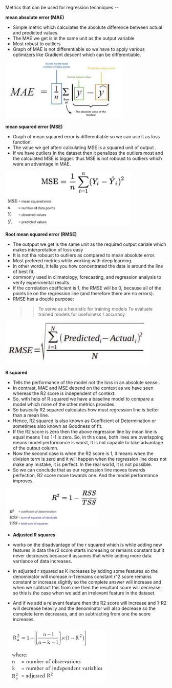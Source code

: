 Metrics that can be used for regression techniques --

**mean absolute error (MAE)**

- Simple metric which calculates the absolute difference between actual and predicted values.
- The MAE we get is in the same unit as the output variable
- Most robust to outliers
- Graph of MAE is not differentiable so we have to apply various optimizers like Gradient descent which can be differentiable.

![alt text](https://github.com/nishchalnishant/Deep_learning_methods/blob/main/img/mae.jpg?raw=true)

**mean squared error (MSE)**

- Graph of mean squared error is differentiable so we can use it as loss function.
- The value we get afterr calculating MSE is a squared unit of output .
- If we have outliers in the dataset then it penalizes the outliers most and the calculated MSE is bigger. thus MSE is not roboust to outliers which were an advantage in MAE.

![alt text](https://github.com/nishchalnishant/Deep_learning_methods/blob/main/img/mse.jpg?raw=true)

**Root mean squared error (RMSE)**

- The outpput we get is the same unit as the required output cariale which makes interpretation of loss easy
- It is not tha roboust to outliers as compared to mean absolute error.
- Most prefered metrics while working with deep learning.
- In other words, it tells you how concentrated the data is around the line of best fit.
- commonly used in climatology, forecasting, and regression analysis to verify experimental results.
- If the correlation coefficient is 1, the RMSE will be 0, because all of the points lie on the regression line (and therefore there are no errors).
- RMSE has a double purpose:
  > > To serve as a heuristic for training models
  > > To evaluate trained models for usefulness / accuracy

![alt text](https://github.com/nishchalnishant/Deep_learning_methods/blob/main/img/rmse.jpg?raw=true)

**R squared**

- Tells the performance of the model not the loss in an absolute sense .
- In contrast, MAE and MSE depend on the context as we have seen whereas the R2 score is independent of context.
- So, with help of R squared we have a baseline model to compare a model which none of the other metrics provides.
- So basically R2 squared calculates how must regression line is better than a mean line.
- Hence, R2 squared is also known as Coefficient of Determination or sometimes also known as Goodness of fit.
- If the R2 score is zero then the above regression line by mean line is equal means 1 so 1-1 is zero. So, in this case, both lines are overlapping means model performance is worst, It is not capable to take advantage of the output column.
- Now the second case is when the R2 score is 1, it means when the division term is zero and it will happen when the regression line does not make any mistake, it is perfect. In the real world, it is not possible.
- So we can conclude that as our regression line moves towards perfection, R2 score move towards one. And the model performance improves.

![alt text](https://github.com/nishchalnishant/Deep_learning_methods/blob/main/img/r_squared.jpg?raw=true)

- **Adjusted R squares**

- works on the disadvantage of the r squared which is while adding new features in data the r2 score starts increasing or remains constant but it never decreases because it assumes that while adding more data varriance of data increases.
- In adjusted r squared as K increases by adding some features so the denominator will increase n-1 remains constant r^2 score remains constant or increase slightly so the complete answer will increase and when we subtract this from one then the resultant score will decrease. so this is the case when we add an irrelevant feature in the dataset.
- And if we add a relevant feature then the R2 score will increase and 1-R2 will decrease heavily and the denominator will also decrease so the complete term decreases, and on subtracting from one the score increases.

![alt text](https://github.com/nishchalnishant/Deep_learning_methods/blob/main/img/regression.png?raw=true)
